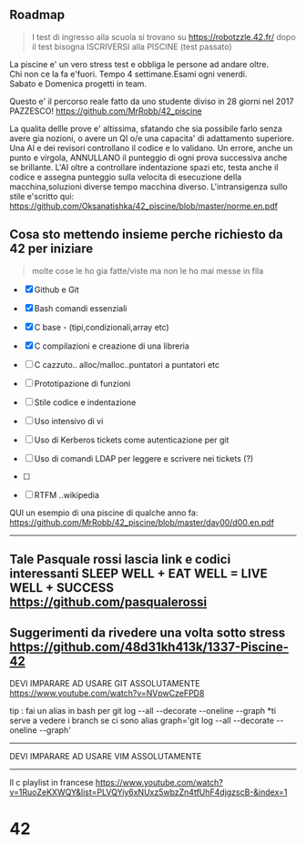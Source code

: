 ## Roadmap

> I test di ingresso alla scuola si trovano su https://robotzzle.42.fr/
dopo il test bisogna ISCRIVERSI alla PISCINE (test passato)

La piscine e' un vero stress test e obbliga le persone ad andare oltre.   
Chi non ce la fa e'fuori. Tempo 4 settimane.Esami ogni venerdi.  
Sabato e Domenica progetti in team.  

Questo e' il percorso reale fatto da uno studente diviso in 28 giorni nel 2017
PAZZESCO! https://github.com/MrRobb/42_piscine

La qualita dellle prove e' altissima, sfatando che sia possibile farlo senza 
avere gia nozioni, o avere un QI o/e una capacita' di adattamento superiore.  
Una AI e dei revisori controllano il codice e lo validano.
Un errore, anche un punto e virgola, ANNULLANO il punteggio di ogni prova successiva
 anche se brillante.
L'AI oltre a controllare indentazione spazi etc, testa anche il codice e assegna punteggio
sulla velocita di esecuzione della macchina,soluzioni diverse tempo macchina diverso.
L'intransigenza sullo stile e'scritto qui:
https://github.com/Oksanatishka/42_piscine/blob/master/norme.en.pdf    

## Cosa sto mettendo insieme perche richiesto da 42 per iniziare  
> molte cose le ho gia fatte/viste ma non le ho mai messe in fila   
- [x] Github e Git
- [x] Bash comandi essenziali
- [x] C base - (tipi,condizionali,array etc)
- [x] C compilazioni e creazione di una libreria
- [ ] C cazzuto.. alloc/malloc..puntatori a puntatori etc
- [ ] Prototipazione di funzioni
- [ ] Stile codice e indentazione
- [ ] Uso intensivo di vi
- [ ] Uso di Kerberos tickets come autenticazione per git
- [ ] Uso di comandi LDAP per leggere e scrivere nei tickets (?)
- [ ] 

- [ ] RTFM ..wikipedia

QUI un esempio di una piscine di qualche anno fa:
https://github.com/MrRobb/42_piscine/blob/master/day00/d00.en.pdf  

--------------------------------
Tale Pasquale rossi lascia link e codici interessanti
SLEEP WELL + EAT WELL = LIVE WELL + SUCCESS
https://github.com/pasqualerossi  
-------------------------------------------
Suggerimenti da rivedere una volta sotto stress
https://github.com/48d31kh413k/1337-Piscine-42  
-------------------------------------------------
DEVI IMPARARE AD USARE GIT ASSOLUTAMENTE
https://www.youtube.com/watch?v=NVpwCzeFPD8

tip : fai un alias in bash per  git log --all --decorate --oneline  --graph 
*ti serve a vedere i branch se ci sono
          alias graph='git log --all --decorate --oneline --graph'
 




--------------------------------------------------------

DEVI IMPARARE AD USARE VIM ASSOLUTAMENTE

--------------------------------------------------------
Il c playlist in francese
https://www.youtube.com/watch?v=1RuoZeKXWQY&list=PLVQYiy6xNUxz5wbzZn4tfUhF4djgzscB-&index=1
# 42
